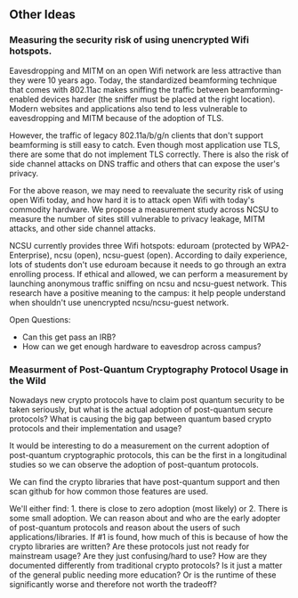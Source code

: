 ## Other Ideas

### Measuring the security risk of using unencrypted Wifi hotspots.

Eavesdropping and MITM on an open Wifi network are less attractive than they were 10 years ago. Today, the standardized beamforming technique that comes with 802.11ac makes sniffing the traffic between beamforming-enabled devices harder (the sniffer must be placed at the right location). Modern websites and applications also tend to less vulnerable to eavesdropping and MITM because of the adoption of TLS.

However, the traffic of legacy 802.11a/b/g/n clients that don't support beamforming is still easy to catch. Even though most application use TLS, there are some that do not implement TLS correctly. There is also the risk of side channel attacks on DNS traffic and others that can expose the user's privacy.

For the above reason, we may need to reevaluate the security risk of using open Wifi today, and how hard it is to attack open Wifi with today's commodity hardware. We propose a measurement study across NCSU to measure the number of sites still vulnerable to privacy leakage, MITM attacks, and other side channel attacks. 

NCSU currently provides three Wifi hotspots: eduroam (protected by WPA2-Enterprise), ncsu (open), ncsu-guest (open). According to daily experience, lots of students don't use eduroam because it needs to go through an extra enrolling process. If ethical and allowed, we can perform a measurement by launching anonymous traffic sniffing on ncsu and ncsu-guest network. This research have a positive meaning to the campus: it help people understand when shouldn't use unencrypted ncsu/ncsu-guest network.


Open Questions:
- Can this get pass an IRB?
- How can we get enough hardware to eavesdrop across campus? 


### Measurment of Post-Quantum Cryptography Protocol Usage in the Wild

Nowadays new crypto protocols have to claim post quantum security to be taken seriously, but what is the actual adoption of post-quantum secure protocols?
 What is causing the big gap between quantum based crypto protocols and their implementation and usage? 
 
It would be interesting to do a measurement on the current adoption of post-quantum cryptographic protocols, this can be the first in a longitudinal studies so we can observe the adoption of post-quantum protocols.

We can find the crypto libraries that have post-quantum support and then scan github for how common those features are used. 

We'll either find: 1. there is close to zero adoption (most likely) or 2. There is some small adoption. We can reason about and who are the early adopter of post-quantum protocols and reason about the users of such applications/libraries.
If #1 is found, how much of this is because of how the crypto libraries are written? Are these protocols just not ready for mainstream usage? Are they just confusing/hard to use? How are they documented differently from traditional crypto protocols? Is it just a matter of the general public needing more education? Or is the runtime of these significantly worse and therefore not worth the tradeoff?

